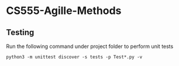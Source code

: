 # CS555-Agille-Methods

## Testing
Run the following command under project folder to perform unit tests

```
python3 -m unittest discover -s tests -p Test*.py -v
```